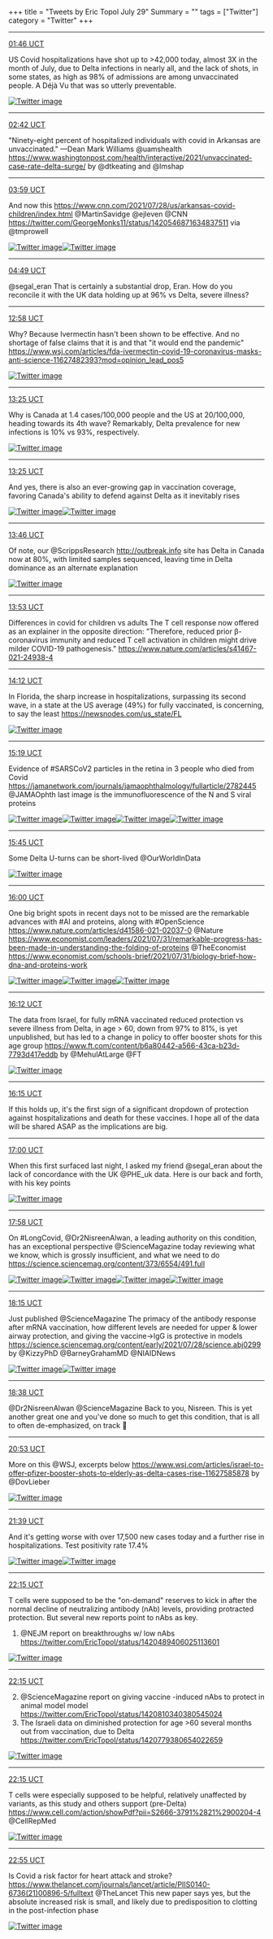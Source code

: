 +++
title = "Tweets by Eric Topol July 29"
Summary = ""
tags = ["Twitter"]
category = "Twitter"
+++


---

<a href="https://twitter.com/erictopol/status/1420561266578395143" target="_blank" rel="noreferer">01:46 UCT</a>

US Covid hospitalizations have shot up to &gt;42,000 today, almost 3X in the month of July, due to Delta infections in nearly all, and the lack of shots, in some states, as high as 98% of admissions are among unvaccinated people.
A Déjà Vu that was so utterly preventable. 

<a href="E7bWMJ4VIAYI4Tg.jpg"  ><img src="E7bWMJ4VIAYI4Tg.jpg" alt="Twitter image" ></img></a>

---

<a href="https://twitter.com/erictopol/status/1420575369795555334" target="_blank" rel="noreferer">02:42 UCT</a>

"Ninety-eight percent of hospitalized individuals with covid in Arkansas are unvaccinated." —Dean Mark Williams @uamshealth https://www.washingtonpost.com/health/interactive/2021/unvaccinated-case-rate-delta-surge/ by @dtkeating and @lmshap



---

<a href="https://twitter.com/erictopol/status/1420594718187024391" target="_blank" rel="noreferer">03:59 UCT</a>

And now this
https://www.cnn.com/2021/07/28/us/arkansas-covid-children/index.html @MartinSavidge @ejleven @CNN 
https://twitter.com/GeorgeMonks11/status/1420546871634837511 via @tmprowell 

<a href="E7b2eN5VIAMw96j.jpg"  ><img src="E7b2eN5VIAMw96j.jpg" alt="Twitter image" ></img></a><a href="E7b2yNsUcAI11Hr.jpg"  ><img src="E7b2yNsUcAI11Hr.jpg" alt="Twitter image" ></img></a>

---

<a href="https://twitter.com/erictopol/status/1420607273429204995" target="_blank" rel="noreferer">04:49 UCT</a>

@segal_eran That is certainly a substantial drop, Eran. How do you reconcile it with the UK data holding up at 96% vs Delta, severe illness?



---

<a href="https://twitter.com/erictopol/status/1420730551137230855" target="_blank" rel="noreferer">12:58 UCT</a>

Why? Because Ivermectin hasn't been shown to be effective. And no shortage of false claims that it is and that "it would end the pandemic"
https://www.wsj.com/articles/fda-ivermectin-covid-19-coronavirus-masks-anti-science-11627482393?mod=opinion_lead_pos5 

<a href="E7dxjOAVIAYNJF0.jpg"  ><img src="E7dxjOAVIAYNJF0.jpg" alt="Twitter image" ></img></a>

---

<a href="https://twitter.com/erictopol/status/1420737143035502595" target="_blank" rel="noreferer">13:25 UCT</a>

Why is Canada at 1.4 cases/100,000 people and the US at 20/100,000, heading towards its 4th wave?
Remarkably, Delta prevalence for new infections is 10% vs 93%, respectively. 

<a href="E7d3sX_UUAATh_G.jpg"  ><img src="E7d3sX_UUAATh_G.jpg" alt="Twitter image" ></img></a>

---

<a href="https://twitter.com/erictopol/status/1420737148215390209" target="_blank" rel="noreferer">13:25 UCT</a>

And yes, there is also an ever-growing gap in vaccination coverage, favoring Canada's ability to defend against Delta as it inevitably rises 

<a href="E7d4THIVEAgDTFj.jpg"  ><img src="E7d4THIVEAgDTFj.jpg" alt="Twitter image" ></img></a><a href="E7d4XOyVgAQ8Fim.jpg"  ><img src="E7d4XOyVgAQ8Fim.jpg" alt="Twitter image" ></img></a>

---

<a href="https://twitter.com/erictopol/status/1420742532460253200" target="_blank" rel="noreferer">13:46 UCT</a>

Of note, our @ScrippsResearch http://outbreak.info site has Delta in Canada now at 80%, with limited samples sequenced, leaving time in Delta dominance as an alternate explanation 

<a href="E7d9Tj8VIA09myN.jpg"  ><img src="E7d9Tj8VIA09myN.jpg" alt="Twitter image" ></img></a>

---

<a href="https://twitter.com/erictopol/status/1420744243333668875" target="_blank" rel="noreferer">13:53 UCT</a>

Differences in covid for children vs adults 
The T cell response now offered as an explainer in the opposite direction:
"Therefore, reduced prior β-coronavirus immunity and reduced T cell activation in children might drive milder COVID-19 pathogenesis."
https://www.nature.com/articles/s41467-021-24938-4



---

<a href="https://twitter.com/erictopol/status/1420749076568502274" target="_blank" rel="noreferer">14:12 UCT</a>

In Florida, the sharp increase in hospitalizations, surpassing its second wave, in a state at the US average (49%) for fully vaccinated, is concerning, to say the least
https://newsnodes.com/us_state/FL 

<a href="E7eBqc0VEAAqhEM.jpg"  ><img src="E7eBqc0VEAAqhEM.jpg" alt="Twitter image" ></img></a>

---

<a href="https://twitter.com/erictopol/status/1420766031031652356" target="_blank" rel="noreferer">15:19 UCT</a>

Evidence of #SARSCoV2 particles in the retina in 3 people who died from Covid
https://jamanetwork.com/journals/jamaophthalmology/fullarticle/2782445 @JAMAOphth 
last image is the immunofluorescence of the N and S viral proteins 

<a href="E7eSnzZVkAEzPbq.jpg"  ><img src="E7eSnzZVkAEzPbq.jpg" alt="Twitter image" ></img></a><a href="E7eSpDYVIAc6yO2.jpg"  ><img src="E7eSpDYVIAc6yO2.jpg" alt="Twitter image" ></img></a><a href="E7eSqT3VkAE04Vd.jpg"  ><img src="E7eSqT3VkAE04Vd.jpg" alt="Twitter image" ></img></a><a href="E7eSreQVkAUZPtW.jpg"  ><img src="E7eSreQVkAUZPtW.jpg" alt="Twitter image" ></img></a>

---

<a href="https://twitter.com/erictopol/status/1420772577664913410" target="_blank" rel="noreferer">15:45 UCT</a>

Some Delta U-turns can be short-lived
@OurWorldInData 

<a href="E7eZGhCVoAQLCyB.jpg"  ><img src="E7eZGhCVoAQLCyB.jpg" alt="Twitter image" ></img></a>

---

<a href="https://twitter.com/erictopol/status/1420776294669717507" target="_blank" rel="noreferer">16:00 UCT</a>

One big bright spots in recent days not to be missed are the remarkable advances with #AI and proteins, along with #OpenScience 
https://www.nature.com/articles/d41586-021-02037-0 @Nature 
https://www.economist.com/leaders/2021/07/31/remarkable-progress-has-been-made-in-understanding-the-folding-of-proteins @TheEconomist 
https://www.economist.com/schools-brief/2021/07/31/biology-brief-how-dna-and-proteins-work 

<a href="E7eb2MzVcAA83lE.jpg"  ><img src="E7eb2MzVcAA83lE.jpg" alt="Twitter image" ></img></a><a href="E7ecKSkUUAAX5UN.jpg"  ><img src="E7ecKSkUUAAX5UN.jpg" alt="Twitter image" ></img></a><a href="E7ecMIdVUAYCpKa.jpg"  ><img src="E7ecMIdVUAYCpKa.jpg" alt="Twitter image" ></img></a>

---

<a href="https://twitter.com/erictopol/status/1420779380654022659" target="_blank" rel="noreferer">16:12 UCT</a>

The data from Israel, for fully mRNA vaccinated reduced protection vs severe illness from Delta, in age &gt; 60, down from 97% to 81%, is yet unpublished, but has led to a change in policy to offer booster shots for this age group
https://www.ft.com/content/b6a80442-a566-43ca-b23d-7793d417eddb by @MehulAtLarge @FT 

<a href="E7eepeSUcAI0TYz.jpg"  ><img src="E7eepeSUcAI0TYz.jpg" alt="Twitter image" ></img></a>

---

<a href="https://twitter.com/erictopol/status/1420780058545774601" target="_blank" rel="noreferer">16:15 UCT</a>

If this holds up, it's the first sign of a significant dropdown of protection against hospitalizations and death for these vaccines. I hope all of the data will be shared ASAP as the implications are big.



---

<a href="https://twitter.com/erictopol/status/1420791336383377408" target="_blank" rel="noreferer">17:00 UCT</a>

When this first surfaced last night, I asked my friend @segal_eran about the lack of concordance with the UK @PHE_uk data. Here is our back and forth, with his key points 

<a href="E7epl25VcAYn3IC.jpg"  ><img src="E7epl25VcAYn3IC.jpg" alt="Twitter image" ></img></a>

---

<a href="https://twitter.com/erictopol/status/1420806046033928195" target="_blank" rel="noreferer">17:58 UCT</a>

On #LongCovid, @Dr2NisreenAlwan, a leading authority on this condition, has an exceptional perspective @ScienceMagazine today reviewing what we know, which is grossly insufficient, and what we need to do https://science.sciencemag.org/content/373/6554/491.full 

<a href="E7e3FmoVkAAV1iZ.png"  ><img src="E7e3FmoVkAAV1iZ.png" alt="Twitter image" ></img></a><a href="E7e3HJyUUAEOAYI.jpg"  ><img src="E7e3HJyUUAEOAYI.jpg" alt="Twitter image" ></img></a><a href="E7e3Il0UcAIBh0L.png"  ><img src="E7e3Il0UcAIBh0L.png" alt="Twitter image" ></img></a><a href="E7e3KFRUUAAvHUO.jpg"  ><img src="E7e3KFRUUAAvHUO.jpg" alt="Twitter image" ></img></a>

---

<a href="https://twitter.com/erictopol/status/1420810340380545024" target="_blank" rel="noreferer">18:15 UCT</a>

Just published @ScienceMagazine 
The primacy of the antibody response after mRNA vaccination, how different levels are needed for upper &amp; lower airway protection, and giving the vaccine-&gt;IgG is protective in models https://science.sciencemag.org/content/early/2021/07/28/science.abj0299  by @KizzyPhD @BarneyGrahamMD @NIAIDNews 

<a href="E7e7Yb7VUAQbOED.png"  ><img src="E7e7Yb7VUAQbOED.png" alt="Twitter image" ></img></a><a href="E7e7amKVUAkjygk.jpg"  ><img src="E7e7amKVUAkjygk.jpg" alt="Twitter image" ></img></a>

---

<a href="https://twitter.com/erictopol/status/1420815964191412224" target="_blank" rel="noreferer">18:38 UCT</a>

@Dr2NisreenAlwan @ScienceMagazine Back to you, Nisreen. This is yet another great one and you've done so much to get this condition, that is all to often de-emphasized, on track 🙏



---

<a href="https://twitter.com/erictopol/status/1420850000595095552" target="_blank" rel="noreferer">20:53 UCT</a>

More on this @WSJ, excerpts below
https://www.wsj.com/articles/israel-to-offer-pfizer-booster-shots-to-elderly-as-delta-cases-rise-11627585878 by @DovLieber 

<a href="E7ffK4hVkAEUZDa.jpg"  ><img src="E7ffK4hVkAEUZDa.jpg" alt="Twitter image" ></img></a>

---

<a href="https://twitter.com/erictopol/status/1420861677206081537" target="_blank" rel="noreferer">21:39 UCT</a>

And it's getting worse with over 17,500 new cases today and a further rise in hospitalizations. Test positivity rate 17.4% 

<a href="E7fpZm-VUAAshdV.jpg"  ><img src="E7fpZm-VUAAshdV.jpg" alt="Twitter image" ></img></a><a href="E7fqG5vVIAMdE70.jpg"  ><img src="E7fqG5vVIAMdE70.jpg" alt="Twitter image" ></img></a>

---

<a href="https://twitter.com/erictopol/status/1420870547039158273" target="_blank" rel="noreferer">22:15 UCT</a>

T cells were supposed to be the "on-demand" reserves to kick in after the normal decline of neutralizing antibody (nAb) levels, providing protracted protection. But several new reports point to nAbs as key.
1. @NEJM report on breakthroughs w/ low nAbs https://twitter.com/EricTopol/status/1420489406025113601 

<a href="E7fuHqHUcAA0fmm.jpg"  ><img src="E7fuHqHUcAA0fmm.jpg" alt="Twitter image" ></img></a>

---

<a href="https://twitter.com/erictopol/status/1420870550595936258" target="_blank" rel="noreferer">22:15 UCT</a>

2. @ScienceMagazine report on giving vaccine -induced nAbs to protect in animal model model https://twitter.com/EricTopol/status/1420810340380545024
3. The Israeli data on diminished protection for age &gt;60 several months out from vaccination, due to Delta
https://twitter.com/EricTopol/status/1420779380654022659 

<a href="E7fx-T7VcAAIVM6.jpg"  ><img src="E7fx-T7VcAAIVM6.jpg" alt="Twitter image" ></img></a>

---

<a href="https://twitter.com/erictopol/status/1420870555658440710" target="_blank" rel="noreferer">22:15 UCT</a>

T cells were especially supposed to be helpful, relatively unaffected by variants, as this study and others support (pre-Delta)
https://www.cell.com/action/showPdf?pii=S2666-3791%2821%2900204-4 @CellRepMed 

<a href="E7fxEYhVIAAm5hB.jpg"  ><img src="E7fxEYhVIAAm5hB.jpg" alt="Twitter image" ></img></a>

---

<a href="https://twitter.com/erictopol/status/1420880814586269699" target="_blank" rel="noreferer">22:55 UCT</a>

Is Covid a risk factor for heart attack and stroke?
https://www.thelancet.com/journals/lancet/article/PIIS0140-6736(21)00896-5/fulltext @TheLancet 
This new paper says yes, but the absolute increased risk is small, and likely due to predisposition to clotting in the post-infection phase 

<a href="E7f5Oc1UYAAg1uF.jpg"  ><img src="E7f5Oc1UYAAg1uF.jpg" alt="Twitter image" ></img></a>